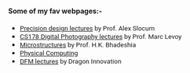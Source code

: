 <!---
No Title
-->


#### Some of my fav webpages:-

* <span style="font-family:San Francisco, Roboto, Segoe UI; font-size:10pt;"> <a href="https://meddevdesign.mit.edu/fundamentals-of-design/" target="_blank">Precision design lectures</a> by Prof. Alex Slocum</span>
* <span style="font-family:San Francisco, Roboto, Segoe UI; font-size:10pt;"> <a href="https://sites.google.com/site/marclevoylectures/" target="_blank">CS178 Digital Photography lectures</a> by Prof. Marc Levoy</span>
* <span style="font-family:San Francisco, Roboto, Segoe UI; font-size:10pt;"> <a href="https://www.phase-trans.msm.cam.ac.uk/2008/Steel_Microstructure/SM.html" target="_blank">Microstructures</a> by Prof. H.K. Bhadeshia</span>
* <span style="font-family:San Francisco, Roboto, Segoe UI; font-size:10pt;"> <a href="https://makeabilitylab.github.io/physcomp/" target="_blank">Physical Computing</a></span>
* <span style="font-family:San Francisco, Roboto, Segoe UI; font-size:10pt;"> <a href="https://blog.dragoninnovation.com/blog/tag/design-for-manufacturing-course/page/2
" target="_blank">DFM lectures</a> by Dragon Innovation</span>

<!---
No Title

* <span style="font-family:San Francisco, Roboto, Segoe UI; font-size:10pt;">TEXT| *ITALICS*
 | DOI:<a href="LINK" target="_blank"> TAG </a> </span>

-->
